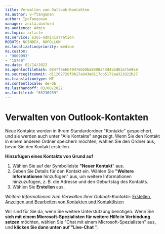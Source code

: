 ```yaml
---
title: Verwalten von Outlook-Kontakten
ms.author: v-ftangonan
author: IpeTangonan
manager: anita.danford
ms.audience: Admin
ms.topic: article
ms.service: o365-administration
ROBOTS: NOINDEX, NOFOLLOW
ms.localizationpriority: medium
ms.custom:
- "9009993"
- "15748"
ms.date: 02/14/2022
ms.openlocfilehash: 0847fee6b4947ebb9ba8008344d45bd03a75e9a8
ms.sourcegitcommit: d11262728f0617a843a0117cb5172aa322022b27
ms.translationtype: MT
ms.contentlocale: de-DE
ms.lasthandoff: 03/08/2022
ms.locfileid: "63230289"
---
```

# <a name="managing-outlook-contacts"></a>Verwalten von Outlook-Kontakten

Neue Kontakte werden in Ihrem Standardordner "Kontakte" gespeichert, und sie werden auch unter "Alle Kontakte" angezeigt. Wenn Sie den Kontakt in einem anderen Ordner speichern möchten, wählen Sie den Ordner aus, bevor Sie den Kontakt erstellen.

**Hinzufügen eines Kontakts von Grund auf**

1. Wählen Sie auf der Symbolleiste **"Neuer Kontakt**" aus.
2. Geben Sie Details für den Kontakt ein. Wählen Sie **"Weitere Informationen** hinzufügen" aus, um weitere Informationen hinzuzufügen, z. B. die Adresse und den Geburtstag des Kontakts.
3. Wählen Sie **Erstellen** aus.

*Weitere Informationen zum Verwalten Ihrer Outlook-Kontakte:* [Erstellen, Anzeigen und Bearbeiten von Kontakten und Kontaktlisten](https://support.microsoft.com/topic/5b909158-036e-4820-92f7-2a27f57b9f01)

Wir sind für Sie da, wenn Sie weitere Unterstützung benötigen. Wenn Sie **sich mit einem Microsoft-Spezialisten für weitere Hilfe in Verbindung setzen** möchten, wählen Sie "Chat mit einem Microsoft-Spezialisten" aus, und **klicken Sie dann unten auf "Live-Chat** ".
